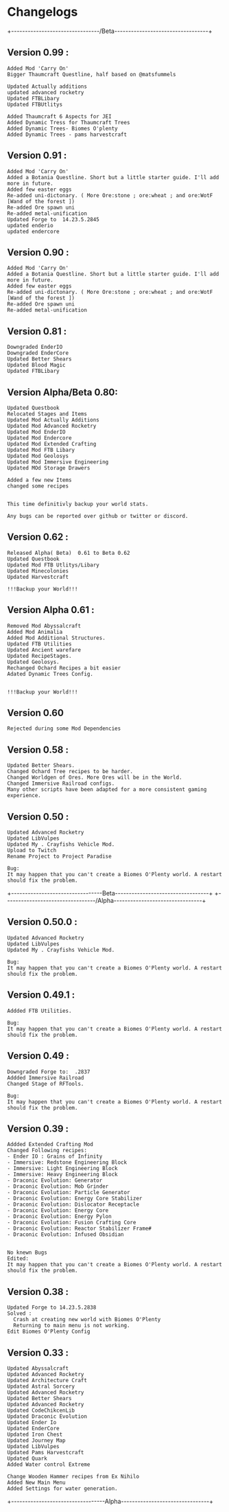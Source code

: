 # Changelogs
+--------------------------------/Beta----------------------------------+
## Version 0.99 :
```
Added Mod 'Carry On'
Bigger Thaumcraft Questline, half based on @matsfummels

Updated Actually additions
updated advanced rocketry
Updated FTBLibary
Updated FTBUtlitys

Added Thaumcraft 6 Aspects for JEI
Added Dynamic Tress for Thaumcraft Trees
Added Dynamic Trees- Biomes O'plenty
Added Dynamic Trees - pams harvestcraft 

```
## Version 0.91 :
```
Added Mod 'Carry On'
Added a Botania Questline. Short but a little starter guide. I'll add more in future.
Added few easter eggs
Re-added uni-dictonary. ( More Ore:stone ; ore:wheat ; and ore:WotF [Wand of the forest ])
Re-added Ore spawn uni
Re-added metal-unification
Updated Forge to  14.23.5.2845
updated enderio
updated endercore

```

## Version 0.90 :
```
Added Mod 'Carry On'
Added a Botania Questline. Short but a little starter guide. I'll add more in future.
Added few easter eggs
Re-added uni-dictonary. ( More Ore:stone ; ore:wheat ; and ore:WotF [Wand of the forest ])
Re-added Ore spawn uni
Re-added metal-unification

```


## Version 0.81 :
```
Downgraded EnderIO
Downgraded EnderCore
Updated Better Shears
Updated Blood Magic
Updated FTBLibary

```

## Version Alpha/Beta 0.80:
```
Updated Questbook
Relocated Stages and Items
Updated Mod Actually Additions
Updated Mod Advanced Rocketry
Updated Mod EnderIO
Updated Mod Endercore
Updated Mod Extended Crafting
Updated Mod FTB Libary
Updated Mod Geolosys
Updated Mod Immersive Engineering
Updated MOd Storage Drawers

Added a few new Items
changed some recipes


This time definitivly backup your world stats.

Any bugs can be reported over github or twitter or discord. 
```
## Version 0.62 :
```
Released Alpha( Beta)  0.61 to Beta 0.62
Updated Questbook
Updated Mod FTB Utlitys/Libary
Updated Minecolonies
Updated Harvestcraft

!!!Backup your World!!!
```

## Version Alpha 0.61 :
```
Removed Mod Abyssalcraft
Added Mod Animalia
Added Mod Additional Structures.
Updated FTB Utilities
Updated Ancient warefare
Updated RecipeStages.
Updated Geolosys.
Rechanged Ochard Recipes a bit easier
Adated Dynamic Trees Config.


!!!Backup your World!!!
```

## Version 0.60
```
Rejected during some Mod Dependencies
```
  

## Version 0.58 :
```
Updated Better Shears.
Changed Ochard Tree recipes to be harder.
Changed Worldgen of Ores. More Ores will be in the World.
Changed Immersive Railroad configs.
Many other scripts have been adapted for a more consistent gaming experience.
```
## Version 0.50 :
```
Updated Advanced Rocketry
Updated LibVulpes
Updated My . Crayfishs Vehicle Mod.
Upload to Twitch
Rename Project to Project Paradise

Bug:
It may happen that you can't create a Biomes O'Plenty world. A restart should fix the problem.
```
+---------------------------------Beta----------------------------------+
+---------------------------------/Alpha--------------------------------+
## Version 0.50.0 :
```
Updated Advanced Rocketry
Updated LibVulpes
Updated My . Crayfishs Vehicle Mod.

Bug:
It may happen that you can't create a Biomes O'Plenty world. A restart should fix the problem.
```
## Version 0.49.1 :
```
Addded FTB Utilities.

Bug:
It may happen that you can't create a Biomes O'Plenty world. A restart should fix the problem.
```

## Version 0.49 :
```
Downgraded Forge to:  .2837
Addded Immersive Railroad
Changed Stage of RFTools.

Bug:
It may happen that you can't create a Biomes O'Plenty world. A restart should fix the problem.
```

## Version 0.39 :
```
Addded Extended Crafting Mod
Changed Following recipes:
- Ender IO : Grains of Infinity
- Immersive: Redstone Engineering Block
- Immersive: Light Engineering Block
- Immersive: Heavy Engineering Block
- Draconic Evolution: Generator
- Draconic Evolution: Mob Grinder
- Draconic Evolution: Particle Generator
- Draconic Evolution: Energy Core Stabilizer
- Draconic Evolution: Dislocator Receptacle
- Draconic Evolution: Energy Core
- Draconic Evolution: Energy Pylon
- Draconic Evolution: Fusion Crafting Core
- Draconic Evolution: Reactor Stabilizer Frame#
- Draconic Evolution: Infused Obsidian


No knewn Bugs
Edited: 
It may happen that you can't create a Biomes O'Plenty world. A restart should fix the problem.
```

## Version 0.38 :
```
Updated Forge to 14.23.5.2838
Solved : 
  Crash at creating new world with Biomes O'Plenty
  Returning to main menu is not working.
Edit Biomes O'Plenty Config   
```
## Version 0.33 :
```
Updated Abyssalcraft 
Updated Advanced Rocketry
Updated Architecture Craft
Updated Astral Sorcery
Updated Advanced Rocketry
Updated Better Shears
Updated Advanced Rocketry
Updated CodeChikcenLib
Updated Draconic Evolution
Updated Ender Io
Updated EnderCore
Updated Iron Chest
Updated Journey Map
Updated LibVulpes
Updated Pams Harvestcraft
Updated Quark
Added Water control Extreme

Change Wooden Hammer recipes from Ex Nihilo
Added New Main Menu
Added Settings for water generation.
```

+----------------------------------Alpha--------------------------------+
